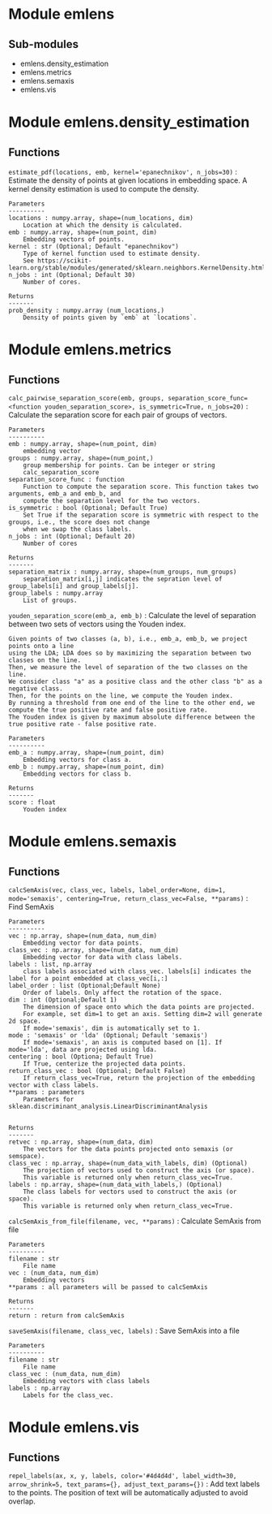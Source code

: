 Module emlens
=============

Sub-modules
-----------
* emlens.density_estimation
* emlens.metrics
* emlens.semaxis
* emlens.vis


Module emlens.density_estimation
================================

Functions
---------

    
`estimate_pdf(locations, emb, kernel='epanechnikov', n_jobs=30)`
:   Estimate the density of points at given locations in embedding space.
    A kernel density estimation is used to compute the density.
    
    Parameters
    ----------
    locations : numpy.array, shape=(num_locations, dim)
        Location at which the density is calculated.
    emb : numpy.array, shape=(num_point, dim)
        Embedding vectors of points.
    kernel : str (Optional; Default "epanechnikov")
        Type of kernel function used to estimate density.
        See https://scikit-learn.org/stable/modules/generated/sklearn.neighbors.KernelDensity.html#sklearn.neighbors.KernelDensity.
    n_jobs : int (Optional; Default 30)
        Number of cores.
    
    Returns
    -------
    prob_density : numpy.array (num_locations,)
        Density of points given by `emb` at `locations`.


Module emlens.metrics
=====================

Functions
---------

    
`calc_pairwise_separation_score(emb, groups, separation_score_func=<function youden_separation_score>, is_symmetric=True, n_jobs=20)`
:   Calculate the separation score for each pair of groups of vectors.
    
    Parameters
    ----------
    emb : numpy.array, shape=(num_point, dim)
        embedding vector
    groups : numpy.array, shape=(num_point,)
        group membership for points. Can be integer or string
        calc_separation_score
    separation_score_func : function
        Function to compute the separation score. This function takes two arguments, emb_a and emb_b, and
        compute the separation level for the two vectors.
    is_symmetric : bool (Optional; Default True)
        Set True if the separation score is symmetric with respect to the groups, i.e., the score does not change
        when we swap the class labels.
    n_jobs : int (Optional; Default 20)
        Number of cores
       
    Returns
    -------
    separation_matrix : numpy.array, shape=(num_groups, num_groups)
        separation_matrix[i,j] indicates the sepration level of group_labels[i] and group_labels[j].
    group_labels : numpy.array
        List of groups.

    
`youden_separation_score(emb_a, emb_b)`
:   Calculate the level of separation between two sets of vectors using the Youden index.
    
    Given points of two classes (a, b), i.e., emb_a, emb_b, we project points onto a line
    using the LDA; LDA does so by maximizing the separation between two classes on the line.
    Then, we measure the level of separation of the two classes on the line.
    We consider class "a" as a positive class and the other class "b" as a negative class.
    Then, for the points on the line, we compute the Youden index.
    By running a threshold from one end of the line to the other end, we compute the true positive rate and false positive rate.
    The Youden index is given by maximum absolute difference between the true positive rate - false positive rate.
    
    Parameters
    ----------
    emb_a : numpy.array, shape=(num_point, dim)
        Embedding vectors for class a.
    emb_b : numpy.array, shape=(num_point, dim)
        Embedding vectors for class b.
    
    Returns
    -------
    score : float
        Youden index


Module emlens.semaxis
=====================

Functions
---------

    
`calcSemAxis(vec, class_vec, labels, label_order=None, dim=1, mode='semaxis', centering=True, return_class_vec=False, **params)`
:   Find SemAxis
    
    Parameters
    ----------
    vec : np.array, shape=(num_data, num_dim)
        Embedding vector for data points.
    class_vec : np.array, shape=(num_data, num_dim)
        Embedding vector for data with class labels.
    labels : list, np.array
        class labels associated with class_vec. labels[i] indicates the label for a point embedded at class_vec[i,:]
    label_order : list (Optional;Default None)
        Order of labels. Only affect the rotation of the space.
    dim : int (Optional;Default 1)
        The dimension of space onto which the data points are projected.
        For example, set dim=1 to get an axis. Setting dim=2 will generate 2d space.
        If mode='semaxis', dim is automatically set to 1.
    mode : 'semaxis' or 'lda' (Optional; Default 'semaxis')
        If mode='semaxis', an axis is computed based on [1]. If mode='lda', data are projected using lda.
    centering : bool (Optiona; Default True)
        If True, centerize the projected data points.
    return_class_vec : bool (Optional; Default False)
        If return_class_vec=True, return the projection of the embedding vector with class labels.
    **params : parameters
        Parameters for sklean.discriminant_analysis.LinearDiscriminantAnalysis
    
    
    Returns
    -------
    retvec : np.array, shape=(num_data, dim)
        The vectors for the data points projected onto semaxis (or semspace).
    class_vec : np.array, shape=(num_data_with_labels, dim) (Optional)
        The projection of vectors used to construct the axis (or space).
        This variable is returned only when return_class_vec=True.
    labels : np.array, shape=(num_data_with_labels,) (Optional)
        The class labels for vectors used to construct the axis (or space).
        This variable is returned only when return_class_vec=True.

    
`calcSemAxis_from_file(filename, vec, **params)`
:   Calculate SemAxis from file
    
    Parameters
    ----------
    filename : str
        File name
    vec : (num_data, num_dim)
        Embedding vectors
    **params : all parameters will be passed to calcSemAxis
    
    Returns
    -------
    return : return from calcSemAxis

    
`saveSemAxis(filename, class_vec, labels)`
:   Save SemAxis into a file
    
    Parameters
    ----------
    filename : str
        File name
    class_vec : (num_data, num_dim)
        Embedding vectors with class labels
    labels : np.array
        Labels for the class_vec.


Module emlens.vis
=================

Functions
---------

    
`repel_labels(ax, x, y, labels, color='#4d4d4d', label_width=30, arrow_shrink=5, text_params={}, adjust_text_params={})`
:   Add text labels to the points. The position of text will be automatically adjusted to avoid overlap.
